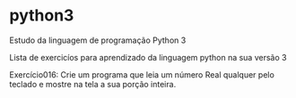 # python3
Estudo da linguagem de programação Python 3

Lista de exercicíos para aprendizado da linguagem python na sua versão 3

Exercício016: Crie um programa que leia um número Real qualquer pelo teclado e mostre na tela a sua porção inteira.
